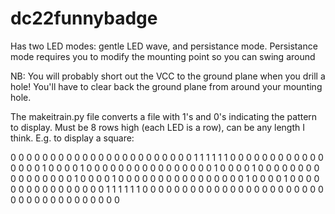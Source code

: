 dc22funnybadge
==============

Has two LED modes: gentle LED wave, and persistance mode. Persistance mode requires you to modify the mounting point so you can swing around

NB: You will probably short out the VCC to the ground plane when you drill a hole! You'll have to clear back the ground plane from around your
mounting hole.

The makeitrain.py file converts a file with 1's and 0's indicating the pattern to display. Must be 8 rows high (each LED is a row), can be any length
I think. E.g. to display a square:

0 0 0 0 0 0 0 0 0 0 0 0 0 0 0 0 0 0 0 0 0 0 
0 1 1 1 1 1 1 0 0 0 0 0 0 0 0 0 0 0 0 0 0 0 
0 1 0 0 0 0 1 0 0 0 0 0 0 0 0 0 0 0 0 0 0 0 
0 1 0 0 0 0 1 0 0 0 0 0 0 0 0 0 0 0 0 0 0 0
0 1 0 0 0 0 1 0 0 0 0 0 0 0 0 0 0 0 0 0 0 0 
0 1 0 0 0 0 1 0 0 0 0 0 0 0 0 0 0 0 0 0 0 0 
0 1 1 1 1 1 1 0 0 0 0 0 0 0 0 0 0 0 0 0 0 0 
0 0 0 0 0 0 0 0 0 0 0 0 0 0 0 0 0 0 0 0 0 0 

